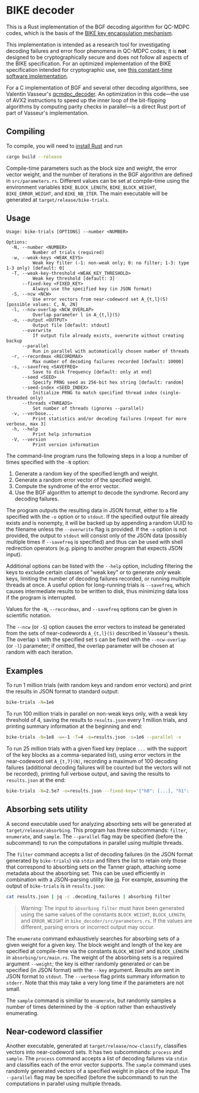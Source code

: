 # BIKE decoder

This is a Rust implementation of the BGF decoding algorithm for QC-MDPC codes, which is the basis of the [BIKE key encapsulation mechanism](https://bikesuite.org/).

This implementation is intended as a research tool for investigating decoding failures and error floor phenomena in QC-MDPC codes; it is **not** designed to be cryptographically secure and does not follow all aspects of the BIKE specification. For an optimized implementation of the BIKE specification intended for cryptographic use, see [this constant-time software implementation](https://github.com/awslabs/bike-kem).

For a C implementation of BGF and several other decoding algorithms, see Valentin Vasseur's [qcmdpc_decoder](https://github.com/vvasseur/qcmdpc_decoder). An optimization in this code—the use of AVX2 instructions to speed up the inner loop of the bit-flipping algorithms by computing parity checks in parallel—is a direct Rust port of part of Vasseur's implementation.

## Compiling

To compile, you will need to [install Rust](https://www.rust-lang.org/tools/install) and run

```sh
cargo build --release
```

Compile-time parameters such as the block size and weight, the error vector weight, and the number of iterations in the BGF algorithm are defined in `src/parameters.rs`. Different values can be set at compile-time using the environment variables `BIKE_BLOCK_LENGTH`, `BIKE_BLOCK_WEIGHT`, `BIKE_ERROR_WEIGHT`, and `BIKE_NB_ITER`. The main executable will be generated at `target/release/bike-trials`.

## Usage

```
Usage: bike-trials [OPTIONS] --number <NUMBER>

Options:
  -N, --number <NUMBER>
          Number of trials (required)
  -w, --weak-keys <WEAK_KEYS>
          Weak key filter (-1: non-weak only; 0: no filter; 1-3: type 1-3 only) [default: 0]
  -T, --weak-key-threshold <WEAK_KEY_THRESHOLD>
          Weak key threshold [default: 3]
      --fixed-key <FIXED_KEY>
          Always use the specified key (in JSON format)
  -S, --ncw <NCW>
          Use error vectors from near-codeword set A_{t,l}(S) [possible values: C, N, 2N]
  -l, --ncw-overlap <NCW_OVERLAP>
          Overlap parameter l in A_{t,l}(S)
  -o, --output <OUTPUT>
          Output file [default: stdout]
      --overwrite
          If output file already exists, overwrite without creating backup
      --parallel
          Run in parallel with automatically chosen number of threads
  -r, --recordmax <RECORDMAX>
          Max number of decoding failures recorded [default: 10000]
  -s, --savefreq <SAVEFREQ>
          Save to disk frequency [default: only at end]
      --seed <SEED>
          Specify PRNG seed as 256-bit hex string [default: random]
      --seed-index <SEED_INDEX>
          Initialize PRNG to match specified thread index (single-threaded only)
      --threads <THREADS>
          Set number of threads (ignores --parallel)
  -v, --verbose...
          Print statistics and/or decoding failures [repeat for more verbose, max 3]
  -h, --help
          Print help information
  -V, --version
          Print version information
```

The command-line program runs the following steps in a loop a number of times specified with the `-N` option:

1. Generate a random key of the specified length and weight.
2. Generate a random error vector of the specified weight.
3. Compute the syndrome of the error vector.
4. Use the BGF algorithm to attempt to decode the syndrome. Record any decoding failures.

The program outputs the resulting data in JSON format, either to a file specified with the `-o` option or to `stdout`. If the specified output file already exists and is nonempty, it will be backed up by appending a random UUID to the filename unless the `--overwrite` flag is provided. If the `-o` option is not provided, the output to `stdout` will consist only of the JSON data (possibly multiple times if `--savefreq` is specified) and thus can be used with shell redirection operators (e.g. piping to another program that expects JSON input).

Additional options can be listed with the `--help` option, including filtering the keys to exclude certain classes of "weak key" or to generate *only* weak keys, limiting the number of decoding failures recorded, or running multiple threads at once. A useful option for long-running trials is `--savefreq`, which causes intermediate results to be written to disk, thus minimizing data loss if the program is interrupted.

Values for the `-N`, `--recordmax`, and `--savefreq` options can be given in scientific notation.

The `--ncw` (or `-S`) option causes the error vectors to instead be generated from the sets of near-codewords `A_{t,l}(S)` described in Vasseur's thesis. The overlap `l` with the specified set `S` can be fixed with the `--ncw-overlap` (or `-l`) parameter; if omitted, the overlap parameter will be chosen at random with each iteration.

## Examples

To run 1 million trials (with random keys and random error vectors) and print the results in JSON format to standard output:

```sh
bike-trials -N=1e6
```

To run 100 million trials in parallel on non-weak keys only, with a weak key threshold of 4, saving the results to `results.json` every 1 million trials, and printing summary information at the beginning and end:

```sh
bike-trials -N=1e8 -w=-1 -T=4 -o=results.json -s=1e6 --parallel -v
```

To run 25 million trials with a given fixed key (replace `...` with the support of the key blocks as a comma-separated list), using error vectors in the near-codeword set `A_{t,7}(N)`, recording a maximum of 100 decoding failures (additional decoding failures will be counted but the vectors will not be recorded), printing full verbose output, and saving the results to `results.json` at the end:

```sh
bike-trials -N=2.5e7 -o=results.json --fixed-key='{"h0": [...], "h1": [...]}' --recordmax=100 -S=N -l=7 -v -v -v
```

## Absorbing sets utility

A second executable used for analyzing absorbing sets will be generated at `target/release/absorbing`. This program has three subcommands: `filter`, `enumerate`, and `sample`. The `--parallel` flag may be specified (before the subcommand) to run the computations in parallel using multiple threads.

The `filter` command accepts a list of decoding failures (in the JSON format generated by `bike-trials`) via `stdin` and filters the list to retain only those that correspond to absorbing sets on the Tanner graph, attaching some metadata about the absorbing set. This can be used efficiently in combination with a JSON-parsing utility like [jq](https://stedolan.github.io/jq/). For example, assuming the output of `bike-trials` is in `results.json`:

```sh
cat results.json | jq -c .decoding_failures | absorbing filter
```

> Warning: The input to `absorbing filter` must have been generated using the same values of the constants `BLOCK_WEIGHT`, `BLOCK_LENGTH`, and `ERROR_WEIGHT` in `bike_decoder/src/parameters.rs`. If the values are different, parsing errors or incorrect output may occur.

The `enumerate` command exhaustively searches for absorbing sets of a given weight for a given key. The block weight and length of the key are specified at compile-time via the constants `BLOCK_WEIGHT` and `BLOCK_LENGTH` in `absorbing/src/main.rs`. The weight of the absorbing sets is a required argument `--weight`; the key is either randomly generated or can be specified (in JSON format) with the `--key` argument. Results are sent in JSON format to `stdout`. The `--verbose` flag prints summary information to `stderr`. Note that this may take a very long time if the parameters are not small.

The `sample` command is similiar to `enumerate`, but randomly samples a number of times determined by the `-N` option rather than exhaustively enumerating.

## Near-codeword classifier

Another executable, generated at `target/release/ncw-classify`, classifies vectors into near-codeword sets. It has two subcommands: `process` and `sample`. The `process` command accepts a list of decoding failures via `stdin` and classifies each of the error vector supports. The `sample` command uses randomly generated vectors of a specified weight in place of the input. The `--parallel` flag may be specified (before the subcommand) to run the computations in parallel using multiple threads.
